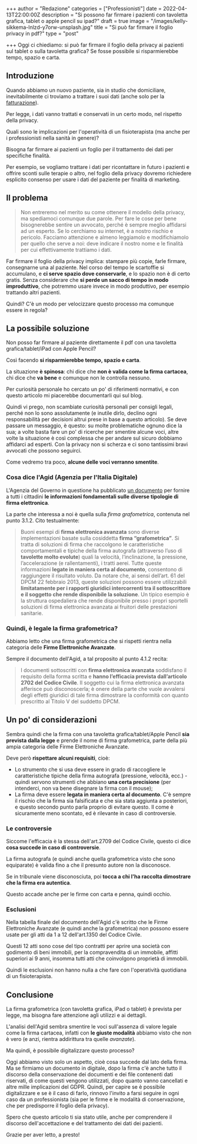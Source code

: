 +++
author = "Redazione"
categories = ["Professionisti"]
date = 2022-04-13T22:00:00Z
description = "Si possono far firmare i pazienti con tavoletta grafica, tablet o apple pencil su ipad?"
draft = true
image = "/images/kelly-sikkema-lnlzd-y7orw-unsplash.jpg"
title = "Si può far firmare il foglio privacy in pdf?"
type = "post"

+++
Oggi ci chiediamo: si può far firmare il foglio della privacy ai pazienti sul tablet o sulla tavoletta grafica? Se fosse possibile si risparmierebbe tempo, spazio e carta. 

## Introduzione

Quando abbiamo un nuovo paziente, sia in studio che domiciliare, inevitabilmente ci troviamo a trattare i suoi dati (anche solo per la [fatturazione](https://fisioterapisti.org/che-sono-e-come-fare-le-fatture.guida-per-fisioterapisti/ "Che sono e come fare le fatture. Guida per Fisioterapisti")).

Per legge, i dati vanno trattati e conservati in un certo modo, nel rispetto della privacy.

Quali sono le implicazioni per l'operatività di un fisioterapista (ma anche per i professionisti nella sanità in genere)?

Bisogna far firmare ai pazienti un foglio per il trattamento dei dati per specifiche finalità.

Per esempio, se vogliamo trattare i dati per ricontattare in futuro i pazienti e offrire sconti sulle terapie o altro, nel foglio della privacy dovremo richiedere esplicito consenso per usare i dati del paziente per finalità di marketing.

## Il problema

> Non entreremo nel merito su come ottenere il modello della privacy, ma spediamoci comunque due parole. Per fare le cose per bene bisognerebbe sentire un avvocato, perché è sempre meglio affidarsi ad un esperto. Se lo cerchiamo su internet, è a nostro rischio e pericolo. Facciamo attenzione e almeno leggiamolo e modifichiamolo per quello che serve a noi: deve indicare il nostro nome e le finalità per cui effettivamente trattiamo i dati. 

Far firmare il foglio della privacy implica: stampare più copie, farle firmare, consegnarne una al paziente. Nel corso del tempo le scartoffie si accumulano, e **ci serve spazio dove conservarle**, e lo spazio non è di certo gratis. Senza considerare che **si perde un sacco di tempo in modo improduttivo**, che potremmo usare invece in modo produttivo, per esempio trattando altri pazienti.

Quindi? C'è un modo per velocizzare questo processo ma comunque essere in regola?

## La possibile soluzione

Non posso far firmare al paziente direttamente il pdf con una tavoletta grafica/tablet/iPad con Apple Pencil?

Così facendo **si risparmierebbe tempo, spazio e carta**.

La situazione **è spinosa**: chi dice che **non è valida come la firma cartacea**, chi dice che **va bene** e comunque non le controlla nessuno.

Per curiosità personale ho cercato un po' di riferimenti normativi, e con questo articolo mi piacerebbe documentarli qui sul blog. 

Quindi vi prego, non scambiate curiosità personali per consigli legali, perché non lo sono assolutamente (e inutile dirlo, declino ogni responsabilità per decisioni altrui prese in base a questo articolo). Se deve passare un messaggio, è questo: su molte problematiche ognuno dice la sua; a volte basta fare un po' di ricerche per smentire alcune voci, altre volte la situazione è così complessa che per andare sul sicuro dobbiamo affidarci ad esperti. Con la privacy non si scherza e ci sono tantissimi bravi avvocati che possono seguirci.

Come vedremo tra poco, **alcune delle voci verranno smentite**.

### Cosa dice l'Agid (Agenzia per l'Italia Digitale)

L'Agenzia del Governo in questione ha pubblicato [un documento](https://www.agid.gov.it/sites/default/files/repository_files/tipologie_di_firme_e_sigilli_elettronici_v1_dicembre_2019.pdf "Firme e Sigilli Elettronici") per fornire a tutti i cittadini **le informazioni fondamentali sulle diverse tipologie di firma elettronica**.

La parte che interessa a noi è quella sulla _firma grafometrica_, contenuta nel punto 3.1.2. Cito testualmente:

> Buoni esempi di **firma elettronica avanzata** sono diverse implementazioni basate sulla cosiddetta **firma “grafometrica”**. Si tratta di soluzioni di firma che raccolgono le caratteristiche comportamentali e tipiche della firma autografa (attraverso l’uso di **tavolette molto evolute**) quali la velocità, l’inclinazione, la pressione, l’accelerazione (e rallentamenti), i tratti aerei. Tutte queste informazioni **legate in maniera certa al documento**, consentono di raggiungere il risultato voluto. Da notare che, ai sensi dell’art. 61 del DPCM 22 febbraio 2013, queste soluzioni possono essere utilizzabili **limitatamente per i rapporti giuridici intercorrenti tra il sottoscrittore e il soggetto che rende disponibile la soluzione**. Un tipico esempio è la struttura ospedaliera che rende disponibile presso i propri sportelli soluzioni di firma elettronica avanzata ai fruitori delle prestazioni sanitarie.

### Quindi, è legale la firma grafometrica?

Abbiamo letto che una firma grafometrica che si rispetti rientra nella categoria delle **Firme Elettroniche Avanzate**.

Sempre il documento dell'Agid, a tal proposito al punto 4.1.2 recita:

> I documenti sottoscritti con **firma elettronica avanzata** soddisfano il requisito della forma scritta e **hanno l’efficacia prevista dall’articolo 2702 del Codice Civile**. Il soggetto cui la firma elettronica avanzata afferisce può disconoscerla; è onere della parte che vuole avvalersi degli effetti giuridici di tale firma dimostrare la conformità con quanto prescritto al Titolo V del suddetto DPCM.

## Un po' di considerazioni

Sembra quindi che la firma con una tavoletta grafica/tablet/Apple Pencil **sia prevista dalla legge** e prende il nome di firma grafometrica, parte della più ampia categoria delle Firme Elettroniche Avanzate.

Deve però **rispettare alcuni requisiti**, cioè:

* Lo strumento che si usa deve essere in grado di raccogliere le caratteristiche tipiche della firma autografa (pressione, velocità, ecc.) - quindi servono strumenti che abbiano **una certa precisione** (per intenderci, non va bene disegnare la firma con il mouse);
* La firma deve essere **legata in maniera certa al documento**. C'è sempre il rischio che la firma sia falsificata e che sia stata aggiunta a posteriori, e questo secondo punto parla proprio di evitare questo. Il come è sicuramente meno scontato, ed è rilevante in caso di controversie.

### Le controversie

Siccome l'efficacia è la stessa dell'art.2709 del Codice Civile, questo ci dice **cosa succede in caso di controversie**.

La firma autografa (e quindi anche quella grafometrica visto che sono equiparate) è valida fino a che il presunto autore non la disconosce.

Se in tribunale viene disconosciuta, poi **tocca a chi l'ha raccolta dimostrare che la firma era autentica**.

Questo accade anche per le firme con carta e penna, quindi occhio.

### Esclusioni

Nella tabella finale del documento dell'Agid c'è scritto che le Firme Elettroniche Avanzate (e quindi anche la grafometrica) non possono essere usate per gli atti da 1 a 12 dell'art.1350 del Codice Civile.

Questi 12 atti sono cose del tipo contratti per aprire una società con godimento di beni immobili, per la compravendita di un immobile, affitti superiori ai 9 anni, insomma tutti atti che coinvolgono proprietà di immobili. 

Quindi le esclusioni non hanno nulla a che fare con l'operatività quotidiana di un fisioterapista.

## Conclusione

La firma grafometrica (con tavoletta grafica, iPad o tablet) è prevista per legge, ma bisogna fare attenzione agli utilizzi e ai dettagli.

L'analisi dell'Agid sembra smentire le voci sull'assenza di valore legale come la firma cartacea, infatti con **le giuste modalità** abbiamo visto che non è vero (e anzi, rientra addirittura tra quelle _avanzate_).

Ma quindi, è possibile digitalizzare questo processo? 

Oggi abbiamo visto solo un aspetto, cioè cosa succede dal lato della firma. Ma se firmiamo un documento in digitale, dopo la firma c'è anche tutto il discorso della conservazione dei documenti e dei file contenenti dati riservati, di come questi vengono utilizzati, dopo quanto vanno cancellati e altre mille implicazioni del GDPR. Quindi, per capire se è possibile digitalizzare e se è il caso di farlo, rinnovo l'invito a farsi seguire in ogni caso da un professionista (sia per le firme e le modalità di conservazione, che per predisporre il foglio della privacy).

Spero che questo articolo ti sia stato utile, anche per comprendere il discorso dell'accettazione e del trattamento dei dati dei pazienti.

Grazie per aver letto, a presto!